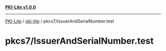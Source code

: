 [**PKI-Lite v1.0.0**](../../../README.md)

---

[PKI-Lite](../../../README.md) / [pki-lite](../../README.md) / pkcs7/IssuerAndSerialNumber.test

# pkcs7/IssuerAndSerialNumber.test
